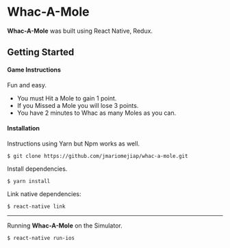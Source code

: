 # Whac-A-Mole

**Whac-A-Mole** was built using React Native, Redux.

## Getting Started
#### Game Instructions

Fun and easy.

*  You must Hit a Mole to gain 1 point.
*  If you Missed a Mole you will lose 3 points.
*  You have 2 minutes to Whac as many Moles as you can.


#### Installation
Instructions using Yarn but Npm works as well.

```
$ git clone https://github.com/jmariomejiap/whac-a-mole.git
```

Install dependencies.


```
$ yarn install
```


Link native dependencies:
```
$ react-native link
```
_____ 


Running **Whac-A-Mole** on the Simulator.
```
$ react-native run-ios
```



